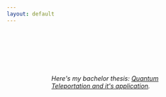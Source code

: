 ```yaml
---
layout: default
---
```


<div class="container" style="padding: 20%">
  <i>
  Here's my bachelor thesis: <a href="documents/denda_bakalarka.pdf">Quantum Teleportation and it's application</a>. 
</i>
</div>